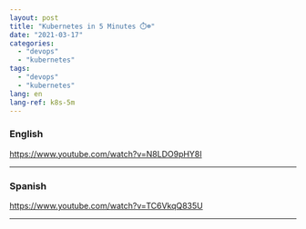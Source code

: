 ```yaml
---
layout: post
title: "Kubernetes in 5 Minutes ⏱️☸️"
date: "2021-03-17"
categories: 
  - "devops"
  - "kubernetes"
tags: 
  - "devops"
  - "kubernetes"
lang: en
lang-ref: k8s-5m
---
```


### English

https://www.youtube.com/watch?v=N8LDO9pHY8I

* * *

### Spanish

https://www.youtube.com/watch?v=TC6VkqQ835U

* * *


